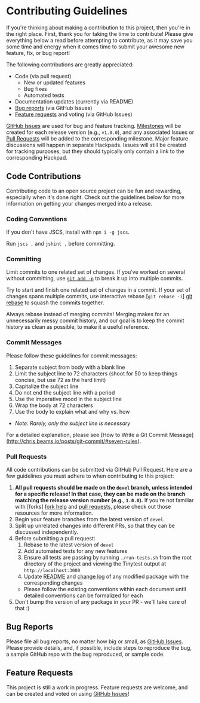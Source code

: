 # Contributing Guidelines

If you're thinking about making a contribution to this project, then you're in
the right place. First, thank you for taking the time to contribute! Please give
everything below a read before attempting to contribute, as it may save you some
time and energy when it comes time to submit your awesome new feature, fix, or
bug report!

The following contributions are greatly appreciated:
- Code (via pull request)
  - New or updated features
  - Bug fixes
  - Automated tests
- Documentation updates (currently via README)
- [Bug reports](#bug-reports) (via GitHub Issues)
- [Feature requests](#feature-requests) and voting (via GitHub Issues)

[GitHub Issues] are used for bug and feature tracking. [Milestones] will be
created for each release version (e.g., `v1.0.0`), and any associated Issues or
[Pull Requests] will be added to the corresponding milestone. Major feature
discussions will happen in separate Hackpads. Issues will still be created for
tracking purposes, but they should typically only contain a link to the
corresponding Hackpad.


## Code Contributions

Contributing code to an open source project can be fun and rewarding, especially
when it's done right. Check out the guidelines below for more information on
getting your changes merged into a release.


### Coding Conventions

If you don't have JSCS, install with `npm i -g jscs`.

Run `jscs .` and `jshint .` before committing.

### Committing

Limit commits to one related set of changes. If you’ve worked on several without
committing, use [`git add -p`](http://nuclearsquid.com/writings/git-add/) to
break it up into multiple commits.

Try to start and finish one related set of changes in a commit. If your set of
changes spans multiple commits, use interactive rebase [`git rebase -i`]
[git rebase] to squash the commits together.

Always rebase instead of merging commits! Merging makes for an unnecessarily
messy commit history, and our goal is to keep the commit history as clean as
possible, to make it a useful reference.


### Commit Messages

Please follow these guidelines for commit messages:

1. Separate subject from body with a blank line
1. Limit the subject line to 72 characters (shoot for 50 to keep things concise,
   but use 72 as the hard limit)
1. Capitalize the subject line
1. Do not end the subject line with a period
1. Use the imperative mood in the subject line
1. Wrap the body at 72 characters
1. Use the body to explain what and why vs. how
  - _Note: Rarely, only the subject line is necessary_

For a detailed explanation, please see [How to Write a Git Commit Message]
(http://chris.beams.io/posts/git-commit/#seven-rules).


### Pull Requests

All code contributions can be submitted via GitHub Pull Request. Here are a few
guidelines you must adhere to when contributing to this project:

1. **All pull requests should be made on the `devel` branch, unless intended for
   a specific release! In that case, they can be made on the branch matching the
   release version number (e.g., `1.0.0`).** If you're not familiar with [forks]
   [fork help] and [pull requests][pull request help], please check out those
   resources for more information.
1. Begin your feature branches from the latest version of `devel`.
1. Split up unrelated changes into different PRs, so that they can be discussed
   independently.
1. Before submitting a pull request:
   1. Rebase to the latest version of `devel`
   1. Add automated tests for any new features
   1. Ensure all tests are passing by running `./run-tests.sh` from the root
      directory of the project and viewing the Tinytest output at
      `http://localhost:3000`
   1. Update [README] and [change log] of any modified package with the
      corresponding changes
     - Please follow the existing conventions within each document until
       detailed conventions can be formalized for each
1. Don't bump the version of any package in your PR - we'll take care of that :)


## Bug Reports

Please file all bug reports, no matter how big or small, as [GitHub Issues].
Please provide details, and, if possible, include steps to reproduce the bug, a
sample GitHub repo with the bug reproduced, or sample code.


## Feature Requests

This project is still a work in progress. Feature requests are welcome, and can
be created and voted on using [GitHub Issues]!


[readme]:               https://github.com/aadamsx/fine-rest/README.md
[change log]:           https://github.com/aadamsx/fine-rest/README.md/#change-log-1
[github issues]:        https://github.com/aadamsx/fine-rest/issues
[pull requests]:        https://github.com/aadamsx/fine-rest/pulls?q=is%3Aopen+is%3Apr
[milestones]:           https://github.com/aadamsx/fine-rest/milestones
[meteor style guide]:   https://github.com/meteor/meteor/wiki/Meteor-Style-Guide
[git rebase]:           https://www.atlassian.com/git/tutorials/rewriting-history/git-rebase-i
[fork help]:            https://help.github.com/articles/fork-a-repo/
[pull request help]:    https://help.github.com/articles/using-pull-requests/
